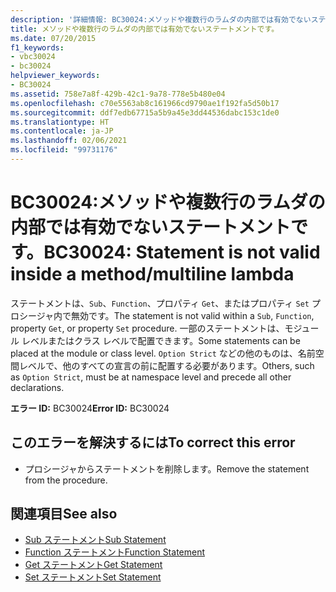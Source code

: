 ```yaml
---
description: '詳細情報: BC30024:メソッドや複数行のラムダの内部では有効でないステートメントです。'
title: メソッドや複数行のラムダの内部では有効でないステートメントです。
ms.date: 07/20/2015
f1_keywords:
- vbc30024
- bc30024
helpviewer_keywords:
- BC30024
ms.assetid: 758e7a8f-429b-42c1-9a78-778e5b480e04
ms.openlocfilehash: c70e5563ab8c161966cd9790ae1f192fa5d50b17
ms.sourcegitcommit: ddf7edb67715a5b9a45e3dd44536dabc153c1de0
ms.translationtype: HT
ms.contentlocale: ja-JP
ms.lasthandoff: 02/06/2021
ms.locfileid: "99731176"
---
```

# <a name="bc30024-statement-is-not-valid-inside-a-methodmultiline-lambda"></a><span data-ttu-id="bc602-103">BC30024:メソッドや複数行のラムダの内部では有効でないステートメントです。</span><span class="sxs-lookup"><span data-stu-id="bc602-103">BC30024: Statement is not valid inside a method/multiline lambda</span></span>

<span data-ttu-id="bc602-104">ステートメントは、`Sub`、`Function`、プロパティ `Get`、またはプロパティ `Set` プロシージャ内で無効です。</span><span class="sxs-lookup"><span data-stu-id="bc602-104">The statement is not valid within a `Sub`, `Function`, property `Get`, or property `Set` procedure.</span></span> <span data-ttu-id="bc602-105">一部のステートメントは、モジュール レベルまたはクラス レベルで配置できます。</span><span class="sxs-lookup"><span data-stu-id="bc602-105">Some statements can be placed at the module or class level.</span></span> <span data-ttu-id="bc602-106">`Option Strict` などの他のものは、名前空間レベルで、他のすべての宣言の前に配置する必要があります。</span><span class="sxs-lookup"><span data-stu-id="bc602-106">Others, such as `Option Strict`, must be at namespace level and precede all other declarations.</span></span>

 <span data-ttu-id="bc602-107">**エラー ID:** BC30024</span><span class="sxs-lookup"><span data-stu-id="bc602-107">**Error ID:** BC30024</span></span>

## <a name="to-correct-this-error"></a><span data-ttu-id="bc602-108">このエラーを解決するには</span><span class="sxs-lookup"><span data-stu-id="bc602-108">To correct this error</span></span>

- <span data-ttu-id="bc602-109">プロシージャからステートメントを削除します。</span><span class="sxs-lookup"><span data-stu-id="bc602-109">Remove the statement from the procedure.</span></span>

## <a name="see-also"></a><span data-ttu-id="bc602-110">関連項目</span><span class="sxs-lookup"><span data-stu-id="bc602-110">See also</span></span>

- [<span data-ttu-id="bc602-111">Sub ステートメント</span><span class="sxs-lookup"><span data-stu-id="bc602-111">Sub Statement</span></span>](../statements/sub-statement.md)
- [<span data-ttu-id="bc602-112">Function ステートメント</span><span class="sxs-lookup"><span data-stu-id="bc602-112">Function Statement</span></span>](../statements/function-statement.md)
- [<span data-ttu-id="bc602-113">Get ステートメント</span><span class="sxs-lookup"><span data-stu-id="bc602-113">Get Statement</span></span>](../statements/get-statement.md)
- [<span data-ttu-id="bc602-114">Set ステートメント</span><span class="sxs-lookup"><span data-stu-id="bc602-114">Set Statement</span></span>](../statements/set-statement.md)
